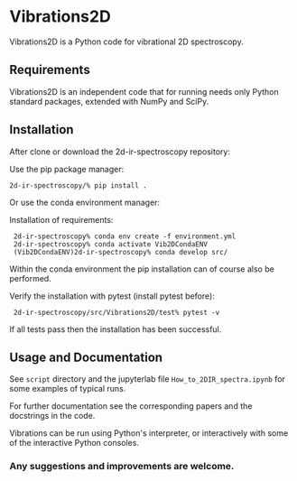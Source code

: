 # Vibrations2D

Vibrations2D is a Python code for vibrational 2D spectroscopy.

## Requirements

Vibrations2D is an independent code that for running needs only Python standard
packages, extended with NumPy and SciPy.

## Installation

After clone or download the 2d-ir-spectroscopy repository:
 
Use the pip package manager:

    2d-ir-spectroscopy/% pip install .

Or use the conda environment manager:

Installation of requirements:

     2d-ir-spectroscopy% conda env create -f environment.yml
     2d-ir-spectroscopy% conda activate Vib2DCondaENV
     (Vib2DCondaENV)2d-ir-spectroscopy% conda develop src/

Within the conda environment the pip installation can of course also be performed. 

Verify the installation with pytest (install pytest before): 

     2d-ir-spectroscopy/src/Vibrations2D/test% pytest -v

If all tests pass then the installation has been successful.

## Usage and Documentation

See `script` directory and the jupyterlab file `How_to_2DIR_spectra.ipynb` 
for some examples of typical runs.

For further documentation see the corresponding papers 
and the docstrings in the code.

Vibrations can be run using Python's interpreter, or interactively with
some of the interactive Python consoles.

### Any suggestions and improvements are welcome.
